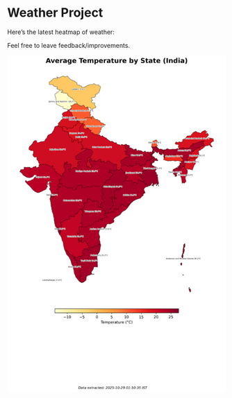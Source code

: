 # Weather Project

Here’s the latest heatmap of weather:

Feel free to leave feedback/improvements.

![India Heatmap](docs/assets/india_heatmap.png?v=011C35)
